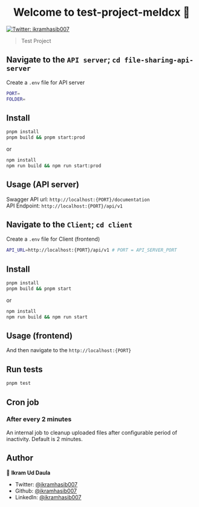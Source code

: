 <h1 align="center">Welcome to test-project-meldcx 👋</h1>
<p>
  <a href="https://twitter.com/ikramhasib007" target="_blank">
    <img alt="Twitter: ikramhasib007" src="https://img.shields.io/twitter/follow/ikramhasib007.svg?style=social" />
  </a>
</p>

> Test Project

## Navigate to the `API server`; `cd file-sharing-api-server`

Create a `.env` file for API server

```sh
PORT=
FOLDER=
```

## Install

```sh
pnpm install
pnpm build && pnpm start:prod
```

or

```sh
npm install
npm run build && npm run start:prod
```

## Usage (API server)

Swagger API url: `http://localhost:{PORT}/documentation`
<br/>
API Endpoint: `http://localhost:{PORT}/api/v1`

## Navigate to the `Client`; `cd client`

Create a `.env` file for Client (frontend)

```sh
API_URL=http://localhost:{PORT}/api/v1 # PORT = API_SERVER_PORT
```

## Install

```sh
pnpm install
pnpm build && pnpm start
```

or

```sh
npm install
npm run build && npm run start
```

## Usage (frontend)

And then navigate to the `http://localhost:{PORT}`

## Run tests

```sh
pnpm test
```

## Cron job

### After every 2 minutes

An internal job to cleanup uploaded files after configurable
period of inactivity. Default is 2 minutes.

## Author

👤 **Ikram Ud Daula**

- Twitter: [@ikramhasib007](https://twitter.com/ikramhasib007)
- Github: [@ikramhasib007](https://github.com/ikramhasib007)
- LinkedIn: [@ikramhasib007](https://linkedin.com/in/ikramhasib007)
